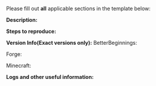 Please fill out **all** applicable sections in the template below:

**Description:**

**Steps to reproduce:**

**Version Info(Exact versions only):**
BetterBeginnings:

Forge:

Minecraft:

**Logs and other useful information:**